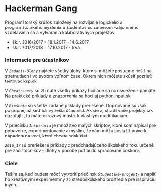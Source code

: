 # Hackerman Gang 
Programátorský krúžok založený na rozvíjanie logického a programátorského myslenia u študentov
so zámerom vzájomného vzdelávania sa a vytvárania kolaboratívnych projektov.
- šk.r. 2016/2017 =  18.1.2017 - 14.6.2017
- šk.r. 2017/2018 =  17.10.2017 - trvá     


### Informácie pre účastníkov
V *`Zadania-Ulohy`* nájdete všetky úlohy, ktoré si môžete
postupne riešiť na stretnutiach i vo svojom voľnom čase. Okrem nich môžete
skúsiť pozrieť: testovac.ksp.sk

V *`Cheatsheety`* sú zhrnuté všetky príkazy hodiace sa na osvieženie pamäte.
Na praktické príklady a znázornenia sa hodí aj python.input.sk

V *`Riešenia`* sú všetky zadané príklady preriešené. Doplňované sú však
postupne, až keď ich vyriešia účastnicí. Ak ste aj stratili vaše projekty tak 
nazúfajte, tu máte odrazový mostík k vlastným modifikáciam.

V priečinku *`Inšpirácia`* je množstvo malých skriptov, ktoré som napísal pre
pobavenie, experimentovanie a myslím, že vám môžu poslúžiť práve k nápadom na
veci, ktoré chcete odskúšať.

*`2016_17`* sú preriešené príklady z predchadajúceho školského roku určené pre
začiatočníkov - Úlohy v podobe pdf budú spracované čoskoro. 

### Ciele
Teším sa, keď budem môcť vytvoriť priečinok *`Študentské-projekty`* a napliť ho
kreatívnymi experimentmy zo stredoškolského prostredia pre inšpiráciu iných.
